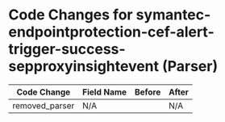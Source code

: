 # Code Changes for symantec-endpointprotection-cef-alert-trigger-success-sepproxyinsightevent (Parser)

| Code Change | Field Name | Before | After |
|-------------|------------|--------|-------|
| removed_parser | N/A |  | N/A |